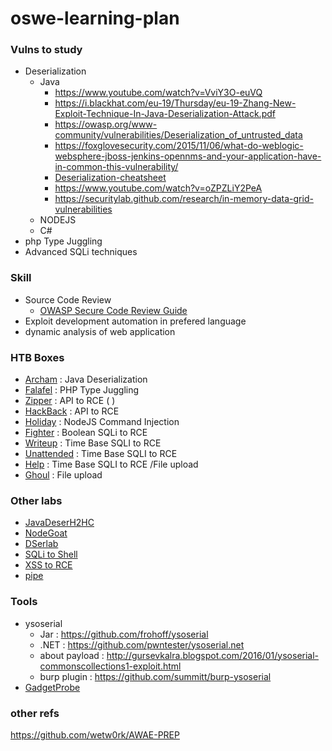 # oswe-learning-plan


### Vulns to study

- Deserialization 
    - Java
      - https://www.youtube.com/watch?v=VviY3O-euVQ
      - https://i.blackhat.com/eu-19/Thursday/eu-19-Zhang-New-Exploit-Technique-In-Java-Deserialization-Attack.pdf
      - https://owasp.org/www-community/vulnerabilities/Deserialization_of_untrusted_data
      - https://foxglovesecurity.com/2015/11/06/what-do-weblogic-websphere-jboss-jenkins-opennms-and-your-application-have-in-common-this-vulnerability/
      - [Deserialization-cheatsheet](https://github.com/GrrrDog/Java-Deserialization-Cheat-Sheet/blob/master/README.md)
      - https://www.youtube.com/watch?v=oZPZLiY2PeA
      - https://securitylab.github.com/research/in-memory-data-grid-vulnerabilities
    - NODEJS
    - C#
- php Type Juggling
- Advanced SQLi techniques


### Skill

- Source Code Review 
    - [OWASP Secure Code Review Guide](https://owasp.org/www-pdf-archive/OWASP_Code_Review_Guide_v2.pdf)
- Exploit development automation in prefered language
- dynamic analysis of web application


### HTB Boxes

- [Archam](https://www.youtube.com/watch?v=krC5j1Ab44)		: Java Deserialization 
- [Falafel](https://www.youtube.com/watch?v=CUbWpteTfio&t=1 )		: PHP Type Juggling 
- [Zipper](https://www.youtube.com/watch?v=RLvFwiDK_F8&t=75)		: API to RCE ( )
- [HackBack](https://www.youtube.com/watch?v=B9nozi1PrhY&t=1)	    : API to RCE
- [Holiday](https://www.youtube.com/watch?v=FvHyt7KrsPE&t=1)			: NodeJS Command Injection
- [Fighter](https://www.youtube.com/watch?v=CW4mI5BkP9E&t=55)			: Boolean SQLi to RCE
- [Writeup](https://www.youtube.com/watch?v=GKq4cwBfH24&t=64)			: Time Base SQLI to RCE
- [Unattended](https://www.youtube.com/watch?v=2SATzCQY0Zw&t=60)		: Time Base SQLI to RCE
- [Help](https://www.youtube.com/watch?v=XB8CbhfOczU&t=49)			    : Time Base SQLI to RCE /File upload
- [Ghoul](https://www.youtube.com/watch?v=kE36IGAU5rg&t=89)	  		    : File upload


### Other labs

- [JavaDeserH2HC](https://github.com/joaomatosf/JavaDeserH2HC)
- [NodeGoat](https://github.com/OWASP/NodeGoat)
- [DSerlab](https://github.com/NickstaDB/DeserLab)
- [SQLi to Shell](https://pentesterlab.com/exercises/from_sqli_to_shell/course)
- [XSS to RCE](https://pentesterlab.com/exercises/xss_and_mysql_file/course)
- [pipe](https://www.vulnhub.com/entry/devrandom-pipe,124/)
    

### Tools
- ysoserial
  - Jar : https://github.com/frohoff/ysoserial
  - .NET : https://github.com/pwntester/ysoserial.net
  - about payload : http://gursevkalra.blogspot.com/2016/01/ysoserial-commonscollections1-exploit.html
  - burp plugin : https://github.com/summitt/burp-ysoserial
- [GadgetProbe](https://portswigger.net/daily-swig/gadgetprobe-new-tool-simplifies-the-exploitation-of-java-deserialization-vulnerabilities)


### other refs
https://github.com/wetw0rk/AWAE-PREP




